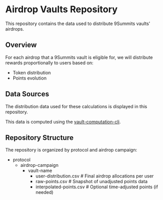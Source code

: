 # Airdrop Vaults Repository

This repository contains the data used to distribute 9Summits vaults' airdrops.

## Overview

For each airdrop that a 9Summits vault is eligible for, we will distribute rewards proportionally to users based on:

- Token distribution  
- Points evolution  

## Data Sources

The distribution data used for these calculations is displayed in this repository. 

This data is computed using the [vault-computation-cli](https://github.com/hopperlabsxyz/vault-computation-cli).

## Repository Structure

The repository is organized by protocol and airdrop campaign:

- protocol
  - airdrop-campaign
    - vault-name
      - user-distribution.csv # Final airdrop allocations per user
      - raw-points.csv # Snapshot of unadjusted points data
      - interpolated-points.csv # Optional time-adjusted points (if needed)
